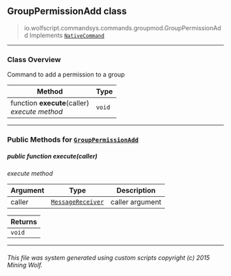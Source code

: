 ## GroupPermissionAdd __class__

>io.wolfscript.commandsys.commands.groupmod.GroupPermissionAdd
>Implements [`NativeCommand`](..\..\NativeCommand.md)

---

### Class Overview

Command to add a permission to a group

Method | Type   
--- | :--- 
 function __execute__(caller) <br> _execute method_ | `void`



---


### Public Methods for [`GroupPermissionAdd`](GroupPermissionAdd.md)

##### <a id='execute'></a>public  function __execute__(caller)

_execute method_

Argument | Type | Description  
--- | --- | --- 
caller | [`MessageReceiver`](..\..\..\chat\MessageReceiver.md) | caller argument

Returns | 
--- | 
`void` |


---


###### This file was system generated using custom scripts copyright (c) 2015 Mining Wolf.
	

